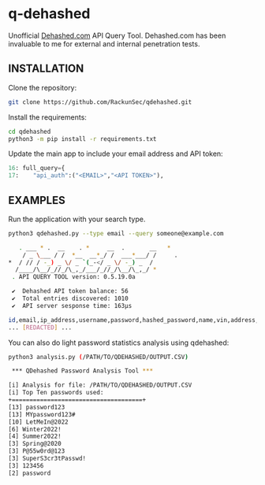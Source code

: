 # q-dehashed
Unofficial [Dehashed.com](https://dehashed.com) API Query Tool. Dehashed.com has been invaluable to me for external and internal penetration tests.
## INSTALLATION
Clone the repository:
```bash
git clone https://github.com/RackunSec/qdehashed.git
```
Install the requirements:
```bash
cd qdehashed
python3 -m pip install -r requirements.txt
```
Update the main app to include your email address and API token:
```python
16: full_query={
17:    "api_auth":("<EMAIL>","<API TOKEN>"),
```
## EXAMPLES
Run the application with your search type.
```bash
python3 qdehashed.py --type email --query someone@example.com

   . ___ * .  __    . *     __  .       __   *
    / _ \___ / /  *__  __*_/ /  ___*___/ /     .
*  / // / -_) _ \/ _ `(_-</ _ \/ -_) _  /
  /____/\__/_//_/\_,_/___/_//_/\__/\_,_/ *
 . API QUERY TOOL version: 0.5.19.0a

 ✔  Dehashed API token balance: 56
 ✔  Total entries discovered: 1010
 ✔  API server sesponse time: 163µs

id,email,ip_address,username,password,hashed_password,name,vin,address,phone,database_name
... [REDACTED] ...
```
You can also do light password statistics analysis using qdehashed:
```bash
python3 analysis.py (/PATH/TO/QDEHASHED/OUTPUT.CSV)

 *** QDehashed Password Analysis Tool ***

[i] Analysis for file: /PATH/TO/QDEHASHED/OUTPUT.CSV
[i] Top Ten passwords used: 
+=====================================+
[13] password123
[13] MYpassword123#
[10] LetMeIn@2022
[6] Winter2022!
[4] Summer2022!
[3] Spring@2020
[3] P@55w0rd@123
[3] SuperS3cr3tPasswd!
[3] 123456
[2] password
```
